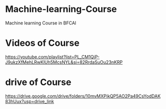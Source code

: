 # Machine-learning-Course
Machine learning Course in BFCAI
# Videos of Course
https://youtube.com/playlist?list=PL_CM1QjP-J9ukzXfMehLRwKlUh5McsNYL&si=82RrdaSuOu23nKRP 
# drive of Course
https://drive.google.com/drive/folders/10mvMXPikQP5AO2Pa49CsYodDAK83hUux?usp=drive_link
